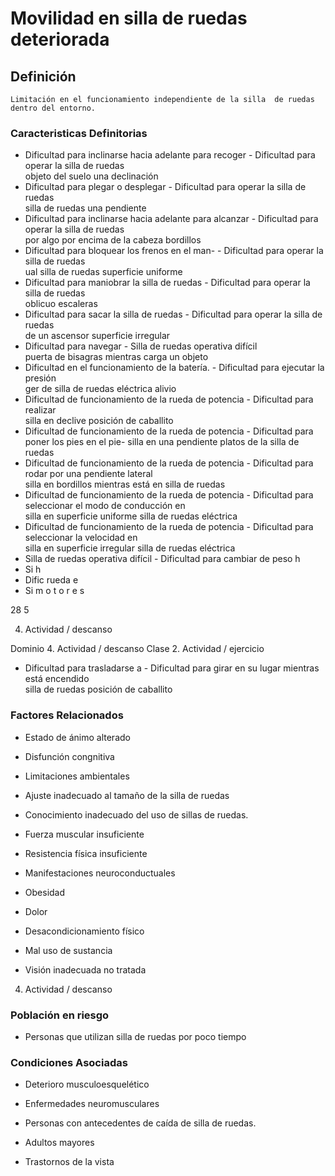 # Movilidad en silla de ruedas deteriorada
## Definición
	Limitación en el funcionamiento independiente de la silla  de ruedas dentro del entorno.

### Caracteristicas Definitorias
- Dificultad para inclinarse hacia 
adelante para recoger  - Dificultad para operar la silla de 
ruedas  
 objeto del suelo   una declinación  
- Dificultad para plegar o desplegar  - Dificultad para operar la silla de 
ruedas  
 silla de ruedas   una pendiente  
- Dificultad para inclinarse hacia 
adelante para alcanzar  - Dificultad para operar la silla de 
ruedas  
 por algo por encima de la cabeza   bordillos  
- Dificultad para bloquear los frenos 
en el man-  - Dificultad para operar la silla de 
ruedas  
 ual silla de ruedas   superficie uniforme  
- Dificultad para maniobrar la silla 
de ruedas  - Dificultad para operar la silla de 
ruedas  
 oblicuo   escaleras  
- Dificultad para sacar la silla de 
ruedas  - Dificultad para operar la silla de 
ruedas  
 de un ascensor   superficie irregular  
- Dificultad para navegar  - Silla de ruedas operativa difícil  
 puerta de bisagras   mientras carga un objeto  
- Dificultad en el funcionamiento de la 
batería.  - Dificultad para ejecutar la 
presión  
 ger de silla de ruedas eléctrica   alivio  
- Dificultad de funcionamiento de la 
rueda de potencia  - Dificultad para realizar  
 silla en declive   posición de caballito  
- Dificultad de funcionamiento de la 
rueda de potencia  - Dificultad para poner los pies en el 
pie- 
 silla en una pendiente   platos de la silla de ruedas  
- Dificultad de funcionamiento de la 
rueda de potencia  - Dificultad para rodar por una 
pendiente lateral  
 silla en bordillos   mientras está en silla de ruedas  
- Dificultad de funcionamiento de la 
rueda de potencia  - Dificultad para seleccionar el modo 
de conducción en  
 silla en superficie uniforme   silla de ruedas eléctrica  
- Dificultad de funcionamiento de la 
rueda de potencia  - Dificultad para seleccionar la 
velocidad en  
 silla en superficie irregular   silla de ruedas eléctrica  
- Silla de ruedas operativa difícil  - Dificultad para cambiar de peso   h 
- Si 
 h 
- Dific 
rueda
 e 
- Si 
m
o
t
o
r
e
s
 
 
28
5 
 
 
 
 
 
 
 
 
 
 
 
 
 
 
 
 4. Actividad / descanso
 
 
Dominio 4. Actividad / descanso  Clase 2. Actividad / 
ejercicio  
 
 
 
- Dificultad para trasladarse a  - Dificultad para girar en su lugar 
mientras está encendido  
silla de ruedas  posición de caballito

### Factores Relacionados
- Estado de ánimo alterado   
- Disfunción congnitiva   
- Limitaciones ambientales   
- Ajuste inadecuado al tamaño de 
la silla de ruedas   
- Conocimiento inadecuado del 
uso de sillas de ruedas.   
- Fuerza muscular insuficiente    
 
 
- Resistencia física insuficiente   
- Manifestaciones neuroconductuales   
- Obesidad   
- Dolor   
- Desacondicionamiento físico   
- Mal uso de sustancia   
- Visión inadecuada no tratada  
 4. Actividad / descanso

### Población en riesgo
- Personas que utilizan silla de 
ruedas por poco tiempo

### Condiciones Asociadas
- Deterioro musculoesquelético   
- Enfermedades 
neuromusculares   
 
- Personas con antecedentes de 
caída de silla de ruedas.   
- Adultos mayores  
 
 
- Trastornos de la vista

